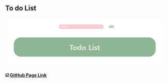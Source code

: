 ## To do List

<img src="https://github.com/dhdl618/TodoList/blob/master/src/img/thumnail.png" width=600>

#### :ballot_box_with_check: <a href="https://dhdl618.github.io/TodoList/">GitHub Page Link</a>